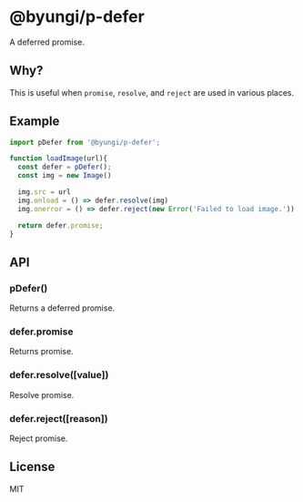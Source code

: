 # @byungi/p-defer
A deferred promise.

## Why?
This is useful when `promise`, `resolve`, and `reject` are used in various places.

## Example
```js
import pDefer from '@byungi/p-defer';

function loadImage(url){
  const defer = pDefer();
  const img = new Image()

  img.src = url
  img.onload = () => defer.resolve(img)
  img.onerror = () => defer.reject(new Error('Failed to load image.'))

  return defer.promise;
}
```

## API
### pDefer()
Returns a deferred promise.

### defer.promise
Returns promise.

### defer.resolve([value])
Resolve promise.

### defer.reject([reason])
Reject promise.

## License
MIT
